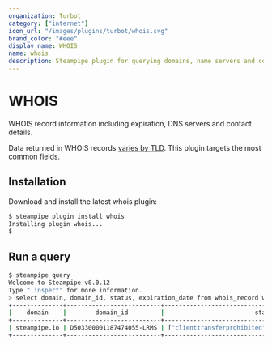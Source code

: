 ```yaml
---
organization: Turbot
category: ["internet"]
icon_url: "/images/plugins/turbot/whois.svg"
brand_color: "#eee"
display_name: WHOIS
name: whois
description: Steampipe plugin for querying domains, name servers and contact information from WHOIS.
---
```


# WHOIS

WHOIS record information including expiration, DNS servers and contact details.

Data returned in WHOIS records [varies by TLD](https://tools.ietf.org/html/rfc7485). This plugin targets the most common fields.


## Installation

Download and install the latest whois plugin:

```bash
$ steampipe plugin install whois
Installing plugin whois...
$
```

## Run a query


```bash
$ steampipe query
Welcome to Steampipe v0.0.12
Type ".inspect" for more information.
> select domain, domain_id, status, expiration_date from whois_record where domain = 'steampipe.io';
+--------------+--------------------------+---------------------------------------------------------+---------------------+
|    domain    |        domain_id         |                         status                          |   expiration_date   |
+--------------+--------------------------+---------------------------------------------------------+---------------------+
| steampipe.io | D503300001187474055-LRMS | ["clienttransferprohibited","servertransferprohibited"] | 2021-10-13 19:28:29 |
+--------------+--------------------------+---------------------------------------------------------+---------------------+
```
